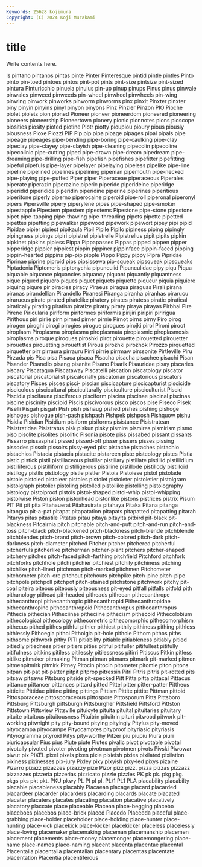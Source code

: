 ```yaml
---
Keywords: 25628 kojimura
Copyright: (C) 2024 Koji Murakami
---
```


# title

Write contents here.



ls pintano pintanos pintas pinte
Pinter Pinteresque pintid pintle pintles Pinto pinto pin-toed pintoes pintos
pint-pot pints pint-size pintsize pint-sized pintura Pinturicchio pinuela pinulus pin-up
pinup pinups Pinus pinus pinwale pinwales pinweed pinweeds pin-wheel pinwheel
pinwheels pin-wing pinwing pinwork pinworks pinworm pinworms pinx pinxit Pinxter
pinxter piny pinyin pinyins pinyl pinyon pinyons Pinz Pinzler Pinzon
PIO Pioche piolet piolets pion pioned Pioneer pioneer pioneerdom pioneered
pioneering pioneers pioneership Pioneertown pionery pionic pionnotes pions pioscope piosities
piosity pioted piotine Piotr piotty pioupiou pioury pious piously piousness
Pioxe Piozzi PIP Pip pip pipa pipage pipages pipal pipals
pipe pipeage pipeages pipe-bending pipe-boring pipe-caulking pipe-clay pipeclay pipe-clayey pipe-clayish
pipe-cleaning pipecolin pipecoline pipecolinic pipe-cutting piped pipe-drawn pipe-dream pipedream pipe-dreaming
pipe-drilling pipe-fish pipefish pipefishes pipefitter pipefitting pipeful pipefuls pipe-layer pipelayer
pipelaying pipeless pipelike pipe-line pipeline pipelined pipelines pipelining pipeman pipemouth
pipe-necked pipe-playing pipe-puffed Piper piper Piperaceae piperaceous Piperales piperate piperazin
piperazine piperic piperide piperideine piperidge piperidid piperidide piperidin piperidine piperine
piperines piperitious piperitone piperly piperno piperocaine piperoid pipe-roll piperonal piperonyl
pipers Pipersville pipery piperylene pipes pipe-shaped pipe-smoker pipestapple Pipestem pipestem
pipestems Pipestone pipe-stone pipestone pipet pipe-tapping pipe-thawing pipe-threading pipets pipette
pipetted pipettes pipetting pipewalker pipewood pipework pipewort pipey pipi pipid
Pipidae pipier pipiest pipikaula Pipil Pipile Pipilo pipiness piping pipingly
pipingness pipings pipiri pipistrel pipistrelle Pipistrellus pipit pipits pipkin pipkinet
pipkins pipless Pippa Pippapasses Pippas pipped pippen pipper pipperidge pippier
pippiest pippin pippiner pippinface pippin-faced pipping pippin-hearted pippins pip-pip pipple
Pippo Pippy pippy Pipra Pipridae Piprinae piprine piproid pips pipsissewa
pip-squeak pipsqueak pipsqueaks Piptadenia Piptomeris piptonychia pipunculid Pipunculidae pipy piqu
Piqua piquable piquance piquancies piquancy piquant piquantly piquantness pique piqued
piquero piques piquet piquets piquette piqueur piquia piquiere piquing piqure
pir piracies piracy Piraeus piragua piraguas Pirali pirana piranas pirandellian
Pirandello Piranesi Piranga piranha piranhas pirarucu pirarucus pirate pirated piratelike
piratery pirates piratess piratic piratical piratically pirating piratism piratize piratry
piraty piraya pirayas Pirbhai Pire Pirene Piricularia piriform piriformes piriformis
pirijiri piripiri piririgua Pirithous pirl pirlie pirn pirned pirner pirnie
Pirnot pirns pirny Piro pirog pirogen piroghi pirogi pirogies pirogue
pirogues pirojki pirol Pironi piroot piroplasm Piroplasma piroplasma piroplasmata piroplasmic
piroplasmosis piroplasms piroque piroques piroshki pirot pirouette pirouetted pirouetter pirouettes
pirouetting pirouettist Pirous pirozhki pirozhok Pirozzo pirquetted pirquetter pirr pirraura
pirrauru Pirri pirrie pirrmaw pirssonite Pirtleville Piru Pirzada pis Pisa
pisa Pisaca pisaca Pisacha pisacha pisachee pisachi Pisan Pisander Pisanello
pisang pisanite Pisano Pisarik Pisauridae pisay piscaries piscary Piscataqua Piscataway
Piscatelli piscation piscatology piscator piscatorial piscatorialist piscatorially piscatorian piscatorious piscators
piscatory Pisces pisces pisci- piscian piscicapture piscicapturist piscicide piscicolous piscicultural
pisciculturally pisciculture pisciculturist Piscid Piscidia piscifauna pisciferous pisciform piscina piscinae
piscinal piscinas piscine piscinity piscioid Piscis piscivorous pisco piscos pise
Piseco Pisek Piselli Pisgah pisgah Pish pish pishaug pished pishes
pishing pishoge pishoges pishogue pish-pash pishpash Pishpek pishposh Pishquow pishu
Pisidia Pisidian Pisidium pisiform pisiforms pisistance Pisistratean Pisistratidae Pisistratus pisk
piskun pisky pismire pismires pismirism pismo piso pisolite pisolites pisolitic
Pisonia pisote piss pissabed pissant pissants Pissarro pissasphalt pissed pissed-off
pisser pissers pisses pissing pissodes pissoir pissoirs pissy-eyed pist pistache
pistaches pistachio pistachios Pistacia pistacia pistacite pistareen piste pisteology pistes
Pistia pistic pistick pistil pistillaceous pistillar pistillary pistillate pistillid pistillidium
pistilliferous pistilliform pistilligerous pistilline pistillode pistillody pistilloid pistilogy pistils pistiology
pistle pistler Pistoia Pistoiese pistol pistolade pistole pistoled pistoleer pistoles
pistolet pistoleter pistoletier pistolgram pistolgraph pistolier pistoling pistolled pistollike pistolling
pistolography pistology pistolproof pistols pistol-shaped pistol-whip pistol-whipping pistolwise Piston piston
pistonhead pistonlike pistons pistrices pistrix Pisum PIT Pit pit pita
Pitahauerat Pitahauirata pitahaya Pitaka Pitana pitanga pitangua pit-a-pat pitapat pitapatation
pitapats pitapatted pitapatting pitarah Pitarys pitas pitastile Pitatus pitau pitaya
pitayita pitbird pit-black pit-blackness Pitcairnia pitch pitchable pitch-and-putt pitch-and-run pitch-and-toss
pitch-black pitch-blackened pitch-blackness pitch-blende pitchblende pitchblendes pitch-brand pitch-brown pitch-colored pitch-dark
pitch-darkness pitch-diameter pitched Pitcher pitcher pitchered pitcherful pitcherfuls pitcherlike pitcherman
pitcher-plant pitchers pitcher-shaped pitchery pitches pitch-faced pitch-farthing pitchfield Pitchford pitchfork
pitchforks pitchhole pitchi pitchier pitchiest pitchily pitchiness pitching pitchlike pitch-lined
pitchman pitch-marked pitchmen Pitchometer pitchometer pitch-ore pitchout pitchouts pitchpike pitch-pine
pitch-pipe pitchpole pitchpoll pitchpot pitch-stained pitchstone pitchwork pitchy pit-coal piteira
piteous piteously piteousness pit-eyed pitfall pitfalls pitfold pith pithanology pithead
pit-headed pitheads pithecan pithecanthrope pithecanthropi pithecanthropic pithecanthropid Pithecanthropidae pithecanthropine pithecanthropoid
Pithecanthropus pithecanthropus Pithecia pithecian Pitheciinae pitheciine pithecism pithecoid Pithecolobium pithecological
pithecology pithecometric pithecomorphic pithecomorphism pithecus pithed pithes pithful pithier pithiest
pithily pithiness pithing pithless pithlessly Pithoegia pithoi Pithoigia pit-hole pithole
Pithom pithos piths pithsome pithwork pithy PITI pitiability pitiable pitiableness
pitiably pitied pitiedly pitiedness pitier pitiers pities pitiful pitifuller pitifullest
pitifully pitifulness pitikins pitiless pitilessly pitilessness pitirri Pitiscus Pitkin pitless
pitlike pitmaker pitmaking Pitman pitman pitmans pitmark pit-marked pitmen pitmenpitmirk
pitmirk Pitney Pitocin pitocin pitometer pitomie piton pitons pitpan pit-pat
pit-patter pitpit pitprop pitressin Pitri Pitris pitris pit-rotted pits pitsaw
pitsaws Pitsburg pitside pit-specked Pitt Pitta pitta pittacal Pittacus pittance
pittancer pittances pittard pitted Pittel pitter pitter-patter Pittheus pitticite Pittidae
pittine pitting pittings Pittism Pittite pittite Pittman pittoid Pittosporaceae pittosporaceous
pittospore Pittosporum Pitts Pittsboro Pittsburg Pittsburgh pittsburgh Pittsburgher Pittsfield Pittsford
Pittston Pittstown Pittsview Pittsville pituicyte pituita pituital pituitaries pituitary pituite
pituitous pituitousness Pituitrin pituitrin pituri pitwood pitwork pit-working pitwright pity
pity-bound pitying pityingly Pitylus pity-moved pityocampa pityocampe Pityocamptes pityproof pityriasic
pityriasis Pityrogramma pityroid Pitys pity-worthy Pitzer piu piupiu Piura piuri
piuricapsular Pius pius Piute piute Piutes pivalic pivot pivotable pivotal
pivotally pivoted pivoter pivoting pivotman pivotmen pivots Pivski Piwowar piwut
pix PIXEL pixel pixels pixes pixie pixieish pixies pixilated pixilation
pixiness pixinesses pix-jury Pixley pixy pixyish pixy-led pixys pizaine Pizarro
pizazz pizazzes pizazzy pize Pizor pizz pizz. pizza pizzas pizzazz
pizzazzes pizzeria pizzerias pizzicato pizzle pizzles PK pk pk. pkg
pkg. pkgs pks pkt pkt. PKU pkwy PL Pl pl
pl. PL/1 PL1 PLA placability placabilty placable placableness placably Placaean
placage placard placarded placardeer placarder placarders placarding placards placate placated
placater placaters placates placating placation placative placatively placatory placcate place
placeable Placean place-begging placebo placeboes placebos place-brick placed Placedo Placeeda
placeful place-grabbing place-holder placeholder place-holding place-hunter place-hunting place-kick placekick place-kicker
placekicker placeless placelessly place-loving placemaker placemaking placeman placemanship placemen placement
placements place-money placemonger placemongering place-name place-names place-naming placent placenta placentae
placental Placentalia placentalia placentalian placentary placentas placentate placentation Placentia placentiferous
